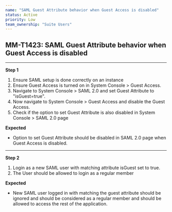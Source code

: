 ```yaml
---
name: "SAML Guest Attribute behavior when Guest Access is disabled"
status: Active
priority: Low
team_ownership: "Suite Users"
---
```


## MM-T1423: SAML Guest Attribute behavior when Guest Access is disabled

---

**Step 1**

1. Ensure SAML setup is done correctly on an instance
2. Ensure Guest Access is turned on in System Console > Guest Access.
3. Navigate to System Console > SAML 2.0 and set Guest Attribute to "isGuest=true".
4. Now navigate to System Console > Guest Access and disable the Guest Access.
5. Check if the option to set Guest Attribute is also disabled in System Console > SAML 2.0 page

**Expected**

- Option to set Guest Attribute should be disabled in SAML 2.0 page when Guest Access is disabled.

---

**Step 2**

1. Login as a new SAML user with matching attribute isGuest set to true.
2. The User should be allowed to login as a regular member

**Expected**

- New SAML user logged in with matching the guest attribute should be ignored and should be considered as a regular member and should be allowed to access the rest of the application.
